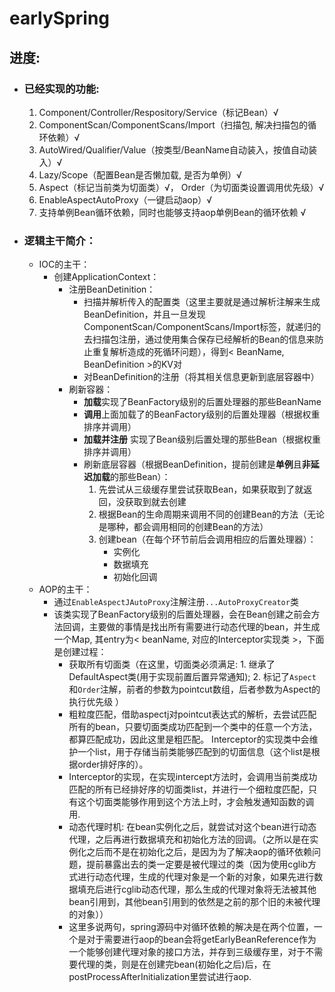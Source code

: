 # earlySpring

## 进度:

- ### 已经实现的功能:
    1. Component/Controller/Respository/Service（标记Bean）√
    2. ComponentScan/ComponentScans/Import（扫描包, 解决扫描包的循环依赖）√
    3. AutoWired/Qualifier/Value（按类型/BeanName自动装入，按值自动装入）√
    4. Lazy/Scope（配置Bean是否懒加载, 是否为单例）√
    5. Aspect（标记当前类为切面类）√， Order（为切面类设置调用优先级）√
    6. EnableAspectAutoProxy（一键启动aop）√
    7. 支持单例Bean循环依赖，同时也能够支持aop单例Bean的循环依赖 √

 - ### 逻辑主干简介：
    - IOC的主干：
        - 创建ApplicationContext：
            - 注册BeanDetinition：
                - 扫描并解析传入的配置类（这里主要就是通过解析注解来生成BeanDefinition，并且一旦发现ComponentScan/ComponentScans/Import标签，就递归的去扫描包注册，通过使用集合保存已经解析的Bean的信息来防止重复解析造成的死循环问题），得到< BeanName, BeanDefinition >的KV对
                - 对BeanDefinition的注册（将其相关信息更新到底层容器中）
            - 刷新容器：
                - **加载**实现了BeanFactory级别的后置处理器的那些BeanName
                - **调用**上面加载了的BeanFactory级别的后置处理器（根据权重排序并调用）
                - **加载并注册** 实现了Bean级别后置处理的那些Bean（根据权重排序并调用）
                - 刷新底层容器（根据BeanDefinition，提前创建是**单例**且**非延迟加载**的那些Bean）：
                    1. 先尝试从三级缓存里尝试获取Bean，如果获取到了就返回，没获取到就去创建
                    2. 根据Bean的生命周期来调用不同的创建Bean的方法（无论是哪种，都会调用相同的创建Bean的方法）
                    3. 创建bean（在每个环节前后会调用相应的后置处理器）：
                        - 实例化
                        - 数据填充
                        - 初始化回调
    - AOP的主干：
        - 通过`EnableAspectJAutoProxy`注解注册`...AutoProxyCreator`类
        - 该类实现了BeanFactory级别的后置处理器，会在Bean创建之前会方法回调，主要做的事情是找出所有需要进行动态代理的bean，并生成一个Map, 其entry为< beanName, 对应的Interceptor实现类 >，下面是创建过程：
            - 获取所有切面类（在这里，切面类必须满足: 1. 继承了DefaultAspect类(用于实现前置后置异常通知); 2. 标记了`Aspect`和`Order`注解，前者的参数为pointcut数组，后者参数为Aspect的执行优先级 ）
            - 粗粒度匹配，借助aspectj对pointcut表达式的解析，去尝试匹配所有的bean，只要切面类成功匹配到一个类中的任意一个方法，都算匹配成功，因此这里是粗匹配。 Interceptor的实现类中会维护一个list，用于存储当前类能够匹配到的切面信息（这个list是根据order排好序的）。
            - Interceptor的实现，在实现intercept方法时，会调用当前类成功匹配的所有已经排好序的切面类list，并进行一个细粒度匹配，只有这个切面类能够作用到这个方法上时，才会触发通知函数的调用.
            - 动态代理时机: 在bean实例化之后，就尝试对这个bean进行动态代理，之后再进行数据填充和初始化方法的回调。（之所以是在实例化之后而不是在初始化之后，是因为为了解决aop的循环依赖问题，提前暴露出去的类一定要是被代理过的类（因为使用cglib方式进行动态代理，生成的代理对象是一个新的对象，如果先进行数据填充后进行cglib动态代理，那么生成的代理对象将无法被其他bean引用到，其他bean引用到的依然是之前的那个旧的未被代理的对象））
            - 这里多说两句，spring源码中对循环依赖的解决是在两个位置，一个是对于需要进行aop的bean会将getEarlyBeanReference作为一个能够创建代理对象的接口方法，并存到三级缓存里，对于不需要代理的类，则是在创建完bean(初始化之后)后，在postProcessAfterInitialization里尝试进行aop.  


